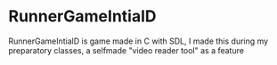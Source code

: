 # RunnerGameIntialD
 RunnerGameIntialD is game made in C with SDL, I made this during my preparatory classes, a selfmade "video reader tool" as a feature
